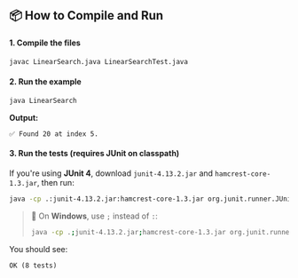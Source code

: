 ## 📦 How to Compile and Run

#### 1. **Compile the files**
```bash
javac LinearSearch.java LinearSearchTest.java
```

#### 2. **Run the example**
```bash
java LinearSearch
```
**Output:**
```
✅ Found 20 at index 5.
```

#### 3. **Run the tests** (requires JUnit on classpath)

If you're using **JUnit 4**, download `junit-4.13.2.jar` and `hamcrest-core-1.3.jar`, then run:

```bash
java -cp .:junit-4.13.2.jar:hamcrest-core-1.3.jar org.junit.runner.JUnitCore LinearSearchTest
```

> 🔁 On **Windows**, use `;` instead of `:`:
> ```bash
> java -cp .;junit-4.13.2.jar;hamcrest-core-1.3.jar org.junit.runner.JUnitCore LinearSearchTest
> ```

You should see:
```
OK (8 tests)
```